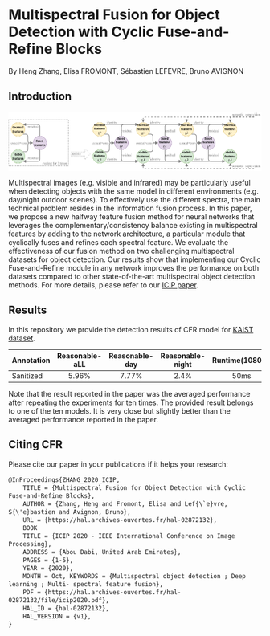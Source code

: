 # Multispectral Fusion for Object Detection with Cyclic Fuse-and-Refine Blocks

By Heng Zhang, Elisa FROMONT, Sébastien LEFEVRE, Bruno AVIGNON

## Introduction

<img align="center" src="https://github.com/zhangheng19931123/CFR/blob/master/doc/cfr.png">

Multispectral images (e.g. visible and infrared) may be particularly useful when detecting objects with the same model in different environments (e.g. day/night outdoor scenes). To effectively use the different spectra, the main technical problem resides in the information fusion process. In this paper, we propose a new halfway feature fusion method for neural networks that leverages the complementary/consistency balance existing in multispectral features by adding to the network architecture, a particular module that cyclically fuses and refines each spectral feature. We evaluate the effectiveness of our fusion method on two challenging multispectral datasets for object detection. Our results show that implementing our Cyclic Fuse-and-Refine module in any network improves the performance on both datasets compared to other state-of-the-art multispectral object detection methods. 
For more details, please refer to our [ICIP paper](https://arxiv.org/pdf/2009.12664.pdf). 

## Results

In this repository we provide the detection results of CFR model for [KAIST dataset](https://soonminhwang.github.io/rgbt-ped-detection/). 

| **Annotation** | **Reasonable-aLL** | **Reasonable-day** | **Reasonable-night** | **Runtime(1080Ti)** |
|:-------|:-----:|:-------:|:-------:|:-------:|
| Sanitized | 5.96% | 7.77% | 2.4% | 50ms | [Google Drive]


Note that the result reported in the paper was the averaged performance after repeating the experiments for ten times. The provided result belongs to one of the ten models. It is very close but slightly better than the averaged performance reported in the paper.

## Citing CFR

Please cite our paper in your publications if it helps your research:

    @InProceedings{ZHANG_2020_ICIP,
        TITLE = {Multispectral Fusion for Object Detection with Cyclic Fuse-and-Refine Blocks},
        AUTHOR = {Zhang, Heng and Fromont, Elisa and Lef{\`e}vre, S{\'e}bastien and Avignon, Bruno},
        URL = {https://hal.archives-ouvertes.fr/hal-02872132},
        BOOK
        TITLE = {ICIP 2020 - IEEE International Conference on Image Processing},
        ADDRESS = {Abou Dabi, United Arab Emirates},
        PAGES = {1-5},
        YEAR = {2020},
        MONTH = Oct, KEYWORDS = {Multispectral object detection ; Deep learning ; Multi- spectral feature fusion},
        PDF = {https://hal.archives-ouvertes.fr/hal-02872132/file/icip2020.pdf},
        HAL_ID = {hal-02872132},
        HAL_VERSION = {v1},
    } 